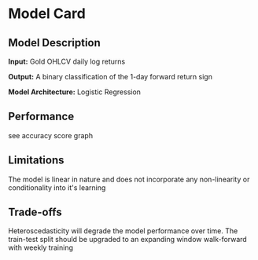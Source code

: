 # Model Card

## Model Description

**Input:** Gold OHLCV daily log returns

**Output:** A binary classification of the 1-day forward return sign 

**Model Architecture:** Logistic Regression

## Performance

see accuracy score graph

## Limitations

The model is linear in nature and does not incorporate any non-linearity or conditionality into it's learning

## Trade-offs

Heteroscedasticity will degrade the model performance over time.
The train-test split should be upgraded to an expanding window walk-forward with weekly training